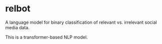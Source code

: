 # relbot
A language model for binary classification of relevant vs. irrelevant social media data.

This is a transformer-based NLP model.
